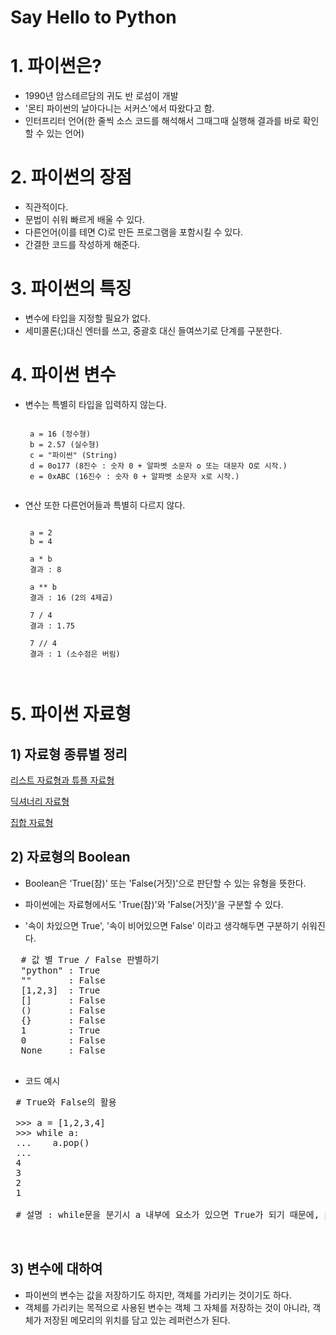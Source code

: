 Say Hello to Python
===================

# 1. 파이썬은?

 - 1990년 암스테르담의 귀도 반 로섬이 개발
 - '몬티 파이썬의 날아다니는 서커스'에서 따왔다고 함.
 - 인터프리터 언어(한 줄씩 소스 코드를 해석해서 그때그때 실행해 결과를 바로 확인할 수 있는 언어)


# 2. 파이썬의 장점

 - 직관적이다.
 - 문법이 쉬워 빠르게 배울 수 있다.
 - 다른언어(이를 테면 C)로 만든 프로그램을 포함시킬 수 있다.
 - 간결한 코드를 작성하게 해준다.

# 3. 파이썬의 특징

 - 변수에 타입을 지정할 필요가 없다.
 - 세미콜론(;)대신 엔터를 쓰고, 중괄호 대신 들여쓰기로 단계를 구분한다.

# 4. 파이썬 변수

 - 변수는 특별히 타입을 입력하지 않는다.
    <pre><code>
    a = 16 (정수형)
    b = 2.57 (실수형)
    c = "파이썬" (String)
    d = 0o177 (8진수 : 숫자 0 + 알파벳 소문자 o 또는 대문자 O로 시작.)
    e = 0xABC (16진수 : 숫자 0 + 알파벳 소문자 x로 시작.)
    </code></pre>

 - 연산 또한 다른언어들과 특별히 다르지 않다.
    <pre><code>
    a = 2
    b = 4
    
    a * b
    결과 : 8
    
    a ** b
    결과 : 16 (2의 4제곱)

    7 / 4
    결과 : 1.75
    
    7 // 4
    결과 : 1 (소수점은 버림)

    </code></pre>

# 5. 파이썬 자료형 

## 1) 자료형 종류별 정리

[리스트 자료형과 튜플 자료형](https://github.com/pleasantlife/SayHelloToPython/blob/master/python_list_and_tuple.md)

[딕셔너리 자료형](https://github.com/pleasantlife/SayHelloToPython/blob/master/python_dictionary.md)

[집합 자료형](https://github.com/pleasantlife/SayHelloToPython/blob/master/python_set_type.md)    

## 2) 자료형의 Boolean

 - Boolean은 'True(참)' 또는 'False(거짓)'으로 판단할 수 있는 유형을 뜻한다.

 - 파이썬에는 자료형에서도 'True(참)'와 'False(거짓)'을 구분할 수 있다.
 - '속이 차있으면 True', '속이 비어있으면 False' 이라고 생각해두면 구분하기 쉬워진다.

  <pre>
  # 값 별 True / False 판별하기
  "python" : True
  ""       : False
  [1,2,3]  : True
  []       : False
  ()       : False
  {}       : False
  1        : True
  0        : False
  None     : False
  </pre>

 - 코드 예시

 <pre>
 # True와 False의 활용
 
 >>> a = [1,2,3,4]
 >>> while a:
 ...    a.pop()
 ...
 4
 3
 2
 1
 
 # 설명 : while문을 분기시 a 내부에 요소가 있으면 True가 되기 때문에, pop()이 실행된 후 다시 while문으로 돌아간다. 이 과정을 a 내부에 요소가 없을때까지 반복하게 되고, 요소가 없을 때 while문을 빠져나온다.  

 </pre>

 ## 3) 변수에 대하여

  - 파이썬의 변수는 값을 저장하기도 하지만, 객체를 가리키는 것이기도 하다.
  - 객체를 가리키는 목적으로 사용된 변수는 객체 그 자체를 저장하는 것이 아니라, 객체가 저장된 메모리의 위치를 담고 있는 레퍼런스가 된다.
 




